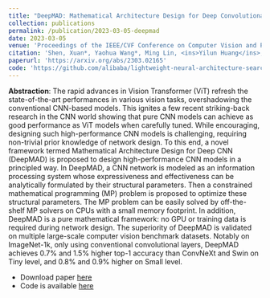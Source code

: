 ```yaml
---
title: "DeepMAD: Mathematical Architecture Design for Deep Convolutional Neural Network"
collection: publications
permalink: /publication/2023-03-05-deepmad
date: 2023-03-05
venue: 'Proceedings of the IEEE/CVF Conference on Computer Vision and Pattern Recognition'
citation: 'Shen, Xuan*, Yaohua Wang*, Ming Lin, <ins>Yilun Huang</ins>, Hao Tang, Xiuyu Sun, and Yanzhi Wang. "DeepMAD: Mathematical Architecture Design for Deep Convolutional Neural Network." In Proceedings of the IEEE/CVF Conference on Computer Vision and Pattern Recognition, pp. 6163-6173. 2023.'
paperurl: 'https://arxiv.org/abs/2303.02165'
code: 'https://github.com/alibaba/lightweight-neural-architecture-search'
---
```


<strong>Abstraction</strong>: The rapid advances in Vision Transformer (ViT) refresh the state-of-the-art performances in various vision tasks, overshadowing the conventional CNN-based models. This ignites a few recent striking-back research in the CNN world showing that pure CNN models can achieve as good performance as ViT models when carefully tuned. While encouraging, designing such high-performance CNN models is challenging, requiring non-trivial prior knowledge of network design. To this end, a novel framework termed Mathematical Architecture Design for Deep CNN (DeepMAD) is proposed to design high-performance CNN models in a principled way. In DeepMAD, a CNN network is modeled as an information processing system whose expressiveness and effectiveness can be analytically formulated by their structural parameters. Then a constrained mathematical programming (MP) problem is proposed to optimize these structural parameters. The MP problem can be easily solved by off-the-shelf MP solvers on CPUs with a small memory footprint. In addition, DeepMAD is a pure mathematical framework: no GPU or training data is required during network design. The superiority of DeepMAD is validated on multiple large-scale computer vision benchmark datasets. Notably on ImageNet-1k, only using conventional convolutional layers, DeepMAD achieves 0.7% and 1.5% higher top-1 accuracy than ConvNeXt and Swin on Tiny level, and 0.8% and 0.9% higher on Small level.

- Download paper [here](https://arxiv.org/abs/2303.02165)
- Code is available [here](https://github.com/alibaba/lightweight-neural-architecture-search)